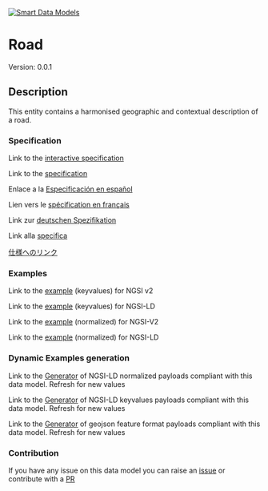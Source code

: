 [![Smart Data Models](https://smartdatamodels.org/wp-content/uploads/2022/01/SmartDataModels_logo.png "Logo")](https://smartdatamodels.org)
# Road
Version: 0.0.1

## Description 

This entity contains a harmonised geographic and contextual description of a road.
### Specification

Link to the [interactive specification](https://swagger.lab.fiware.org/?url=https://smart-data-models.github.io/dataModel.Transportation/Road/swagger.yaml)

Link to the [specification](https://github.com/smart-data-models/dataModel.Transportation/blob/master/Road/doc/spec.md)

Enlace a la [Especificación en español](https://github.com/smart-data-models/dataModel.Transportation/blob/master/Road/doc/spec_ES.md)

Lien vers le [spécification en français](https://github.com/smart-data-models/dataModel.Transportation/blob/master/Road/doc/spec_FR.md)

Link zur [deutschen Spezifikation](https://github.com/smart-data-models/dataModel.Transportation/blob/master/Road/doc/spec_DE.md)

Link alla [specifica](https://github.com/smart-data-models/dataModel.Transportation/blob/master/Road/doc/spec_IT.md)

[仕様へのリンク](https://github.com/smart-data-models/dataModel.Transportation/blob/master/Road/doc/spec_JA.md)
### Examples

Link to the [example](https://smart-data-models.github.io/dataModel.Transportation/Road/examples/example.json) (keyvalues) for NGSI v2

Link to the [example](https://smart-data-models.github.io/dataModel.Transportation/Road/examples/example.jsonld) (keyvalues) for NGSI-LD

Link to the [example](https://smart-data-models.github.io/dataModel.Transportation/Road/examples/example-normalized.json) (normalized) for NGSI-V2

Link to the [example](https://smart-data-models.github.io/dataModel.Transportation/Road/examples/example-normalized.jsonld) (normalized) for NGSI-LD
### Dynamic Examples generation

Link to the [Generator](https://smartdatamodels.org/extra/ngsi-ld_generator.php?schemaUrl=https://raw.githubusercontent.com/smart-data-models/dataModel.Transportation/master/Road/schema.json&email=info@smartdatamodels.org) of NGSI-LD normalized payloads compliant with this data model. Refresh for new values

Link to the [Generator](https://smartdatamodels.org/extra/ngsi-ld_generator_keyvalues.php?schemaUrl=https://raw.githubusercontent.com/smart-data-models/dataModel.Transportation/master/Road/schema.json&email=info@smartdatamodels.org) of NGSI-LD keyvalues payloads compliant with this data model. Refresh for new values

Link to the [Generator](https://smartdatamodels.org/extra/geojson_features_generator.php?schemaUrl=https://raw.githubusercontent.com/smart-data-models/dataModel.Transportation/master/Road/schema.json&email=info@smartdatamodels.org) of geojson feature format payloads compliant with this data model. Refresh for new values
### Contribution

 If you have any issue on this data model you can raise an [issue](https://github.com/smart-data-models/dataModel.Transportation/issues)  or contribute with a [PR](https://github.com/smart-data-models/dataModel.Transportation/pulls)